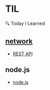 # TIL
🔍 Today I Learned
## [network](https://github.com/m04j00/TIL/blob/main/network)
- [REST API](https://github.com/m04j00/TIL/blob/main/network/REST-API.md)
## node.js
- [node.js](https://github.com/m04j00/TIL/blob/main/node/node.md)
